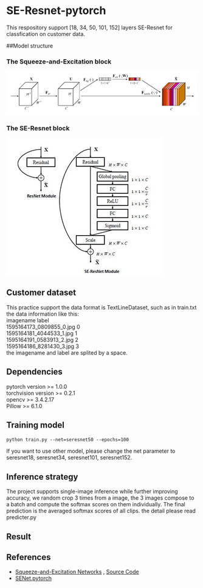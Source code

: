 # SE-Resnet-pytorch
This respository support [18, 34, 50, 101, 152] layers SE-Resnet for classfication on customer data.

##Model structure
### The Squeeze-and-Excitation block 
![alt text](assets/se-block.jpg)

### The SE-Resnet block 
![a](assets/seresnet-block.jpg)

## Customer dataset
This practice support the data format is TextLineDataset, such as in train.txt the data information like this:\
imagename label\
1595164173_0809855_0.jpg 0\
1595164181_4044533_1.jpg 1\
1595164191_0583913_2.jpg 2\
1595164186_8281430_3.jpg 3\
the imagename and label are splited by a space.

## Dependencies
pytorch version      >= 1.0.0\
torchvision version  >= 0.2.1\
opencv               >= 3.4.2.17\
Pillow               >= 6.1.0

## Training model
    python train.py --net=seresnet50 --epochs=100
If you want to use other model, please change the net parameter to seresnet18, seresnet34, seresnet101, seresnet152.

## Inference strategy
The project supports single-image inference while further improving accuracy,
we random crop 3 times from a image, 
the 3 images compose to a batch and compute the softmax scores on them individually. 
The final prediction is the averaged softmax scores of all clips.
the detail please read predicter.py

## Result

## References
- [Squeeze-and-Excitation Networks](https://arxiv.org/pdf/1709.01507.pdf) , [Source Code](https://github.com/hujie-frank/SENet)
- [SENet.pytorch](https://github.com/moskomule/senet.pytorch)
